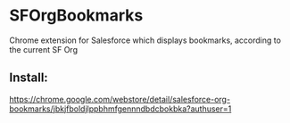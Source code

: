 # SFOrgBookmarks
Chrome extension for Salesforce which displays bookmarks, according to the current SF Org

## Install:
https://chrome.google.com/webstore/detail/salesforce-org-bookmarks/jbkjfboldjlppbhmfgennndbdcbokbka?authuser=1
